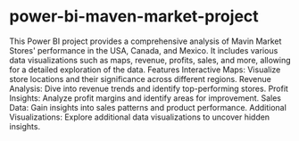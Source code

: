 # power-bi-maven-market-project
This Power BI project provides a comprehensive analysis of Mavin Market Stores' performance in the USA, Canada, and Mexico. It includes various data visualizations such as maps, revenue, profits, sales, and more, allowing for a detailed exploration of the data.
Features
Interactive Maps: Visualize store locations and their significance across different regions.
Revenue Analysis: Dive into revenue trends and identify top-performing stores.
Profit Insights: Analyze profit margins and identify areas for improvement.
Sales Data: Gain insights into sales patterns and product performance.
Additional Visualizations: Explore additional data visualizations to uncover hidden insights.
